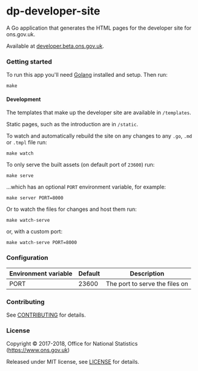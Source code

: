 dp-developer-site
================

A Go application that generates the HTML pages for the developer site for ons.gov.uk. 

Available at [developer.beta.ons.gov.uk](https://developer.beta.ons.gov.uk).

### Getting started

To run this app you'll need [Golang](https://golang.org/) installed and setup. Then run:

```
make
```

#### Development

The templates that make up the developer site are available in `/templates`.

Static pages, such as the introduction are in `/static`.

To watch and automatically rebuild the site on any changes to any `.go`, `.md` or `.tmpl` file run:
```
make watch
```

To only serve the built assets (on default port of `23600`) run:
```
make serve
```

...which has an optional `PORT` environment variable, for example:
```
make server PORT=8000
```

Or to watch the files for changes and host them run:
```
make watch-serve
```
or, with a custom port:
```
make watch-serve PORT=8000
```

### Configuration

| Environment variable        | Default                                | Description
| --------------------------- | ---------------------------------------| -----------
| PORT                        | 23600                                  | The port to serve the files on

### Contributing

See [CONTRIBUTING](CONTRIBUTING.md) for details.

### License

Copyright © 2017-2018, Office for National Statistics (https://www.ons.gov.uk)

Released under MIT license, see [LICENSE](LICENSE.md) for details.
